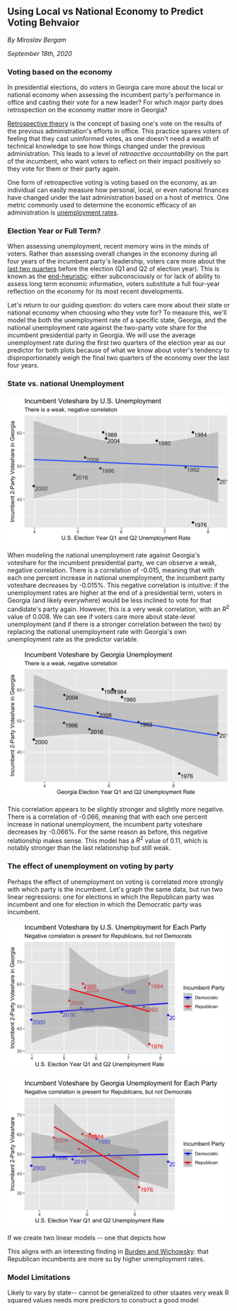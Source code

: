 ## Using Local vs National Economy to Predict Voting Behvaior

_By Miroslav Bergam_

_September 18th, 2020_

### Voting based on the economy

In presidential elections, do voters in Georgia care more about the local or national economy when assessing the incumbent party's performance in office and casting their vote for a new leader? For which major party does retrospection on the economy matter more in Georgia?

[Retrospective theory](https://hollis.harvard.edu/primo-explore/fulldisplay?docid=TN_cdi_askewsholts_vlebooks_9781400888740&context=PC&vid=HVD2&search_scope=everything&tab=everything&lang=en_US) is the concept of basing one's vote on the results of the previous administration's efforts in office. This practice spares voters of feeling that they cast uninformed votes, as one doesn't need a wealth of technical knowledge to see how things changed under the previous administration. This leads to a level of *retroactive accountability* on the part of the incumbent, who want voters to reflect on their impact positively so they vote for them or their party again. 

One form of retrospective voting is voting based on the economy, as an individual can easily measure how personal, local, or even national finances have changed under the last administration based on a host of metrics. One metric commonly used to determine the economic efficacy of an administration is [unemployment rates](https://www.jstor.org/stable/10.1017/s0022381614000437). 

### Election Year or Full Term?

When assessing unemployment, recent memory wins in the minds of voters. Rather than assessing overall changes in the economy during all four years of the incumbent party's leadership, voters care more about the [last two quarters](https://journals.sagepub.com/doi/abs/10.1177/1532673X01293008) before the election (Q1 and Q2 of election year). This is known as the [end-heuristic](https://hollis.harvard.edu/primo-explore/fulldisplay?docid=TN_cdi_gale_infotracacademiconefile_A354446646&context=PC&vid=HVD2&search_scope=everything&tab=everything&lang=en_US): either subconsciously or for lack of ability to assess long term economic information, voters substitute a full four-year reflection on the economy for its most recent developments. 

Let's return to our guiding question: do voters care more about their state or national economy when choosing who they vote for? To measure this, we'll model the both the unemployment rate of a specific state, Georgia, and the national unemployment rate against the two-party vote share for the incumbent presidential party in Georgia. We will use the average unemployment rate during the first two quarters of the election year as our predictor for both plots because of what we know about voter's tendency to disproportionately weigh the final two quarters of the economy over the last four years. 

### State vs. national Unemployment

![](../figures/usunemployed.jpg)

When modeling the national unemployment rate against Georgia's voteshare for the incumbent presidential party, we can observe a weak, negative correlation. There is a correlation of -0.015, meaning that with each one percent increase in national unemployment, the incumbent party voteshare decreases by -0.015%. This negative correlation is intuitive: if the unemployment rates are higher at the end of a presidential term, voters in Georgia (and likely everywhere) would be less inclined to vote for that candidate's party again. However, this is a very weak correlation, with an $R^2$ value of 0.008. We can see if voters care more about state-level unemployment (and if there is a stronger correlation between the two) by replacing the national unemployment rate with Georgia's own unemployment rate as the predictor variable. 

![](../figures/GAunemployed.jpg)

This correlation appears to be slightly stronger and slightly more negative. There is a correlation of -0.066, meaning that with each one percent increase in national unemployment, the incumbent party voteshare decreases by -0.066%. For the same reason as before, this negative relationship makes sense. This model has a $R^2$ value of 0.11, which is notably stronger than the last relationship but still weak. 


### The effect of unemployment on voting by party

Perhaps the effect of unemployment on voting is correlated more strongly with which party is the incumbent. Let's graph the same data, but run two linear regressions: one for elections in which the Republican party was incumbent and one for election in which the Democratic party was incumbent. 

![](../figures/usunemployed_party.jpg)

![](../figures/GAunemployed_party.jpg)

If we create two linear models -- one that depicts how 

This aligns with an interesting finding in [Burden and Wichowsky](https://www.jstor.org/stable/10.1017/s0022381614000437): that Republican incumbents are more su by higher unemployment rates. 





### Model Limitations

Likely to vary by state-- cannot be generalized to other staates
very weak R squared values
needs more predictors to construct a good model

